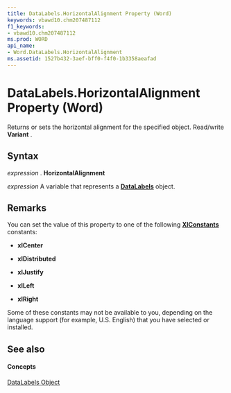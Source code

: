 ```yaml
---
title: DataLabels.HorizontalAlignment Property (Word)
keywords: vbawd10.chm207487112
f1_keywords:
- vbawd10.chm207487112
ms.prod: WORD
api_name:
- Word.DataLabels.HorizontalAlignment
ms.assetid: 1527b432-3aef-bff0-f4f0-1b3358aeafad
---
```



# DataLabels.HorizontalAlignment Property (Word)

Returns or sets the horizontal alignment for the specified object. Read/write  **Variant** .


## Syntax

 _expression_ . **HorizontalAlignment**

 _expression_ A variable that represents a **[DataLabels](datalabels-object-word.md)** object.


## Remarks

You can set the value of this property to one of the following  **[XlConstants](xlconstants-enumeration-word.md)** constants:


-  **xlCenter**
    
-  **xlDistributed**
    
-  **xlJustify**
    
-  **xlLeft**
    
-  **xlRight**
    


Some of these constants may not be available to you, depending on the language support (for example, U.S. English) that you have selected or installed.


## See also


#### Concepts


[DataLabels Object](datalabels-object-word.md)

